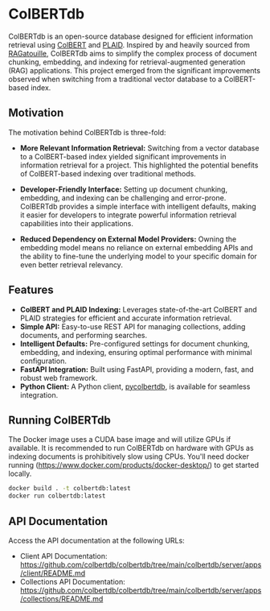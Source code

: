 # ColBERTdb

ColBERTdb is an open-source database designed for efficient information retrieval using [ColBERT](https://github.com/stanford-futuredata/ColBERT) and [PLAID](https://arxiv.org/abs/2205.09707). Inspired by and heavily sourced from [RAGatouille](https://github.com/bclavie/RAGatouille/blob/main/ragatouille/models/colbert.py), ColBERTdb aims to simplify the complex process of document chunking, embedding, and indexing for retrieval-augmented generation (RAG) applications. This project emerged from the significant improvements observed when switching from a traditional vector database to a ColBERT-based index.

## Motivation

The motivation behind ColBERTdb is three-fold:

- **More Relevant Information Retrieval:** Switching from a vector database to a ColBERT-based index yielded significant improvements in information retrieval for a project. This highlighted the potential benefits of ColBERT-based indexing over traditional methods.

- **Developer-Friendly Interface:** Setting up document chunking, embedding, and indexing can be challenging and error-prone. ColBERTdb provides a simple interface with intelligent defaults, making it easier for developers to integrate powerful information retrieval capabilities into their applications.

- **Reduced Dependency on External Model Providers:** Owning the embedding model means no reliance on external embedding APIs and the ability to fine-tune the underlying model to your specific domain for even better retrieval relevancy.

## Features

- **ColBERT and PLAID Indexing:** Leverages state-of-the-art ColBERT and PLAID strategies for efficient and accurate information retrieval.
- **Simple API:** Easy-to-use REST API for managing collections, adding documents, and performing searches.
- **Intelligent Defaults:** Pre-configured settings for document chunking, embedding, and indexing, ensuring optimal performance with minimal configuration.
- **FastAPI Integration:** Built using FastAPI, providing a modern, fast, and robust web framework.
- **Python Client:** A Python client, [pycolbertdb](https://github.com/colbertdb/pycolbertdb.git), is available for seamless integration.

## Running ColBERTdb

The Docker image uses a CUDA base image and will utilize GPUs if available. It is recommended to run ColBERTdb on hardware with GPUs as indexing documents is prohibitively slow using CPUs. You'll need docker running (https://www.docker.com/products/docker-desktop/) to get started locally.

```sh
docker build . -t colbertdb:latest
docker run colbertdb:latest
```

## API Documentation

Access the API documentation at the following URLs:

- Client API Documentation: https://github.com/colbertdb/colbertdb/tree/main/colbertdb/server/apps/client/README.md
- Collections API Documentation: https://github.com/colbertdb/colbertdb/tree/main/colbertdb/server/apps/collections/README.md
